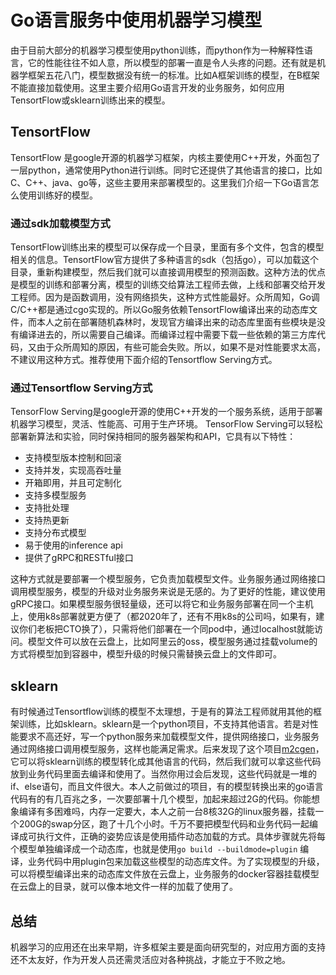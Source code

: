 # Go语言服务中使用机器学习模型
由于目前大部分的机器学习模型使用python训练，而python作为一种解释性语言，它的性能往往不如人意，所以模型的部署一直是令人头疼的问题。还有就是机器学框架五花八门，模型数据没有统一的标准。比如A框架训练的模型，在B框架不能直接加载使用。这里主要介绍用Go语言开发的业务服务，如何应用TensortFlow或sklearn训练出来的模型。

## TensortFlow
TensortFlow 是google开源的机器学习框架，内核主要使用C++开发，外面包了一层python，通常使用Python进行训练。同时它还提供了其他语言的接口，比如C、C++、java、go等，这些主要用来部署模型的。这里我们介绍一下Go语言怎么使用训练好的模型。

### 通过sdk加载模型方式
TensortFlow训练出来的模型可以保存成一个目录，里面有多个文件，包含的模型相关的信息。TensortFlow官方提供了多种语言的sdk（包括go），可以加载这个目录，重新构建模型，然后我们就可以直接调用模型的预测函数。这种方法的优点是模型的训练和部署分离，模型的训练交给算法工程师去做，上线和部署交给开发工程师。因为是函数调用，没有网络损失，这种方式性能最好。众所周知，Go调C/C++都是通过cgo实现的。所以Go服务依赖TensortFlow编译出来的动态库文件，而本人之前在部署随机森林时，发现官方编译出来的动态库里面有些模块是没有编译进去的，所以需要自己编译。而编译过程中需要下载一些依赖的第三方库代码，又由于众所周知的原因，有些可能会失败。所以，如果不是对性能要求太高，不建议用这种方式。推荐使用下面介绍的Tensortflow Serving方式。

### 通过Tensortflow Serving方式
TensorFlow Serving是google开源的使用C++开发的一个服务系统，适用于部署机器学习模型，灵活、性能高、可用于生产环境。 TensorFlow Serving可以轻松部署新算法和实验，同时保持相同的服务器架构和API，它具有以下特性： 
- 支持模型版本控制和回滚
- 支持并发，实现高吞吐量
- 开箱即用，并且可定制化
- 支持多模型服务
- 支持批处理
- 支持热更新
- 支持分布式模型
- 易于使用的inference api
- 提供了gRPC和RESTful接口

这种方式就是要部署一个模型服务，它负责加载模型文件。业务服务通过网络接口调用模型服务，模型的升级对业务服务来说是无感的。为了更好的性能，建议使用gRPC接口。如果模型服务很轻量级，还可以将它和业务服务部署在同一个主机上，使用k8s部署就更方便了（都2020年了，还有不用k8s的公司吗，如果有，建议你们老板把CTO换了），只需将他们部署在一个同pod中，通过localhost就能访问。模型文件可以放在云盘上，比如阿里云的oss，模型服务通过挂载volume的方式将模型加到容器中，模型升级的时候只需替换云盘上的文件即可。

## sklearn
有时候通过Tensortflow训练的模型不太理想，于是有的算法工程师就用其他的框架训练，比如sklearn。sklearn是一个python项目，不支持其他语言。若是对性能要求不高还好，写一个python服务来加载模型文件，提供网络接口，业务服务通过网络接口调用模型服务，这样也能满足需求。后来发现了这个项目[m2cgen](https://github.com/BayesWitnesses/m2cgen)，它可以将sklearn训练的模型转化成其他语言的代码，然后我们就可以拿这些代码放到业务代码里面去编译和使用了。当然你用过会后发现，这些代码就是一堆的if、else语句，而且文件很大。本人之前做过的项目，有的模型转换出来的go语言代码有的有几百兆之多，一次要部署十几个模型，加起来超过2G的代码。你能想象编译有多困难吗，内存一定要大，本人之前一台8核32G的linux服务器，挂载一个200G的swap分区，跑了十几个小时。千万不要把模型代码和业务代码一起编译成可执行文件，正确的姿势应该是使用插件动态加载的方式。具体步骤就先将每个模型单独编译成一个动态库，也就是使用`go build --buildmode=plugin` 编译，业务代码中用plugin包来加载这些模型的动态库文件。为了实现模型的升级，可以将模型编译出来的动态库文件放在云盘上，业务服务的docker容器挂载模型在云盘上的目录，就可以像本地文件一样的加载了使用了。

## 总结
机器学习的应用还在出来早期，许多框架主要是面向研究型的，对应用方面的支持还不太友好，作为开发人员还需灵活应对各种挑战，才能立于不败之地。



